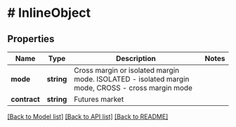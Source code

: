 # # InlineObject

## Properties

Name | Type | Description | Notes
------------ | ------------- | ------------- | -------------
**mode** | **string** | Cross margin or isolated margin mode. ISOLATED - isolated margin mode, CROSS - cross margin mode | 
**contract** | **string** | Futures market | 

[[Back to Model list]](../../README.md#documentation-for-models) [[Back to API list]](../../README.md#documentation-for-api-endpoints) [[Back to README]](../../README.md)
